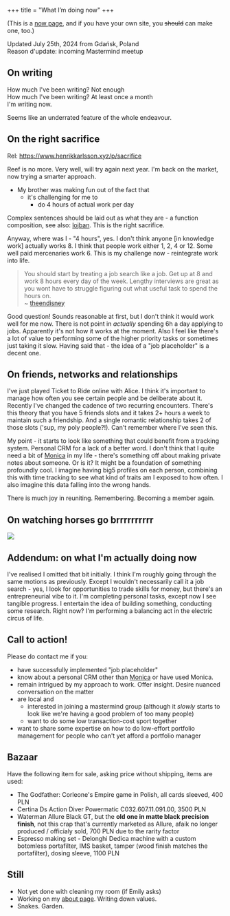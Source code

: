 +++
title = "What I’m doing now"
+++

(This is a [now page](https://nownownow.com/about), and if you have your own site, you ~~should~~ can make one, too.) 

Updated July 25th, 2024 from Gdańsk, Poland  
Reason d'update: incoming Mastermind meetup

## On writing

How much I've been writing? Not enough  
How much I've been writing? At least once a month  
I'm writing now.  

Seems like an underrated feature of the whole endeavour.

## On the right sacrifice

Rel: https://www.henrikkarlsson.xyz/p/sacrifice

Reef is no more. Very well, will try again next year. I'm back on the market, now trying a smarter approach.

- My brother was making fun out of the fact that  
    - it's challenging for me to  
        - do 4 hours of actual work per day  

Complex sentences should be laid out as what they are - a function composition, see also: [lojban](https://mw.lojban.org/index.php?title=Lojban&setlang=en-US). This is the right sacrifice.

Anyway, where was I - "4 hours", yes. I don't think anyone [in knowledge work] actually works 8. I think that people work either 1, 2, 4 or 12. Some well paid mercenaries work 6. This is my challenge now - reintegrate work into life.

> You should start by treating a job search like a job. Get up at 8 and work 8 hours every day of the week. Lengthy interviews are great as you wont have to struggle figuring out what useful task to spend the hours on.  
> ~ [theendisney](https://news.ycombinator.com/item?id=40990731)

Good question! Sounds reasonable at first, but I don't think it would work well for me now. There is not point in *actually* spending 6h a day applying to jobs. Apparently it's not how it works at the moment. Also I feel like there's a lot of value to performing some of the higher priority tasks or sometimes just taking it slow. Having said that - the idea of a "job placeholder" is a decent one.

## On friends, networks and relationships

I've just played Ticket to Ride online with Alice. I think it's important to manage how often you see certain people and be deliberate about it. Recently I've changed the cadence of two recurring encounters. There's this theory that you have 5 friends slots and it takes 2+ hours a week to maintain such a friendship. And a single romantic relationship takes 2 of those slots ('sup, my poly people?!). Can't remember where I've seen this.

My point - it starts to look like something that could benefit from a tracking system. Personal CRM for a lack of a better word. I don't think that I quite need a bit of [Monica](https://www.monicahq.com) in my life - there's something off about making private notes about someone. Or is it? It might be a foundation of something profoundly cool. I imagine having big5 profiles on each person, combining this with time tracking to see what kind of traits am I exposed to how often. I also imagine this data falling into the wrong hands.

There is much joy in reuniting. Remembering. Becoming a member again.

## On watching horses go brrrrrrrrrr

![](/img/now/track.jpg)

## Addendum: on what I'm actually doing now

I've realised I omitted that bit initially. I think I'm roughly going through the same motions as previously. Except I wouldn't necessarily call it a job search - yes, I look for opportunities to trade skills for money, but there's an entrepreneurial vibe to it. I'm completing personal tasks, except now I see tangible progress. I entertain the idea of building something, conducting some research. Right now? I'm performing a balancing act in the electric circus of life. 

## Call to action!
Please do contact me if you:
- have successfully implemented "job placeholder"
- know about a personal CRM other than [Monica](https://www.monicahq.com) or have used Monica. 
- remain intrigued by my approach to work. Offer insight. Desire nuanced conversation on the matter
- are local and
    - interested in joining a mastermind group (although it *slowly* starts to look like we're having a good problem of too many people)
    - want to do some low transaction-cost sport together
- want to share some expertise on how to do low-effort portfolio management for people who can't yet afford a portfolio manager

## Bazaar
Have the following item for sale, asking price without shipping, items are used:
- The Godfather: Corleone's Empire game in Polish, all cards sleeved, 400 PLN 
- Certina Ds Action Diver Powermatic C032.607.11.091.00, 3500 PLN
- Waterman Allure Black GT, but the **old one in matte black precision finish**, not this crap that's currently marketed as Allure, afaik no longer produced / officialy sold, 700 PLN due to the rarity factor
- Espresso making set - Delonghi Dedica machine with a custom botomless portafilter, IMS basket, tamper (wood finish matches the portafilter), dosing sleeve, 1100 PLN

## Still
- Not yet done with cleaning my room (if Emily asks)
- Working on my [about page](/about). Writing down values.
- Snakes. Garden.
